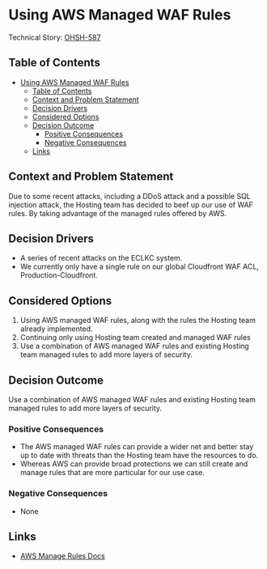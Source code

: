 # Using AWS Managed WAF Rules

<!-- Source: https://raw.githubusercontent.com/adr/madr/main/template/adr-template.md -->

Technical Story: [OHSH-587](https://ocio-jira.acf.hhs.gov/browse/OHSH-587)

## Table of Contents

<!-- mdformat-toc start --slug=github --no-anchors --maxlevel=6 --minlevel=1 -->

- [Using AWS Managed WAF Rules](#using-aws-managed-waf-rules)
  - [Table of Contents](#table-of-contents)
  - [Context and Problem Statement](#context-and-problem-statement)
  - [Decision Drivers](#decision-drivers)
  - [Considered Options](#considered-options)
  - [Decision Outcome](#decision-outcome)
    - [Positive Consequences](#positive-consequences)
    - [Negative Consequences](#negative-consequences)
  - [Links](#links)

<!-- mdformat-toc end -->

## Context and Problem Statement

Due to some recent attacks, including a DDoS attack and a possible SQL injection attack, the Hosting team has decided to beef up our use of WAF rules. By taking advantage of the managed rules offered by AWS.

## Decision Drivers <!-- optional -->

- A series of recent attacks on the ECLKC system.
- We currently only have a single rule on our global Cloudfront WAF ACL, Production-Cloudfront.

## Considered Options

1. Using AWS managed WAF rules, along with the rules the Hosting team already implemented.
1. Continuing only using Hosting team created and managed WAF rules
1. Use a combination of AWS managed WAF rules and existing Hosting team managed rules to add more layers of security.

## Decision Outcome

Use a combination of AWS managed WAF rules and existing Hosting team managed rules to add more layers of security.

### Positive Consequences

- The AWS managed WAF rules can provide a wider net and better stay up to date with threats than the Hosting team have the resources to do.
- Whereas AWS can provide broad protections we can still create and manage rules that are more particular for our use case.

### Negative Consequences <!-- optional -->

- None

## Links <!-- optional -->

- [AWS Manage Rules Docs](https://docs.aws.amazon.com/waf/latest/developerguide/aws-managed-rule-groups.html)
